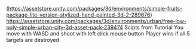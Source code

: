 (https://assetstore.unity.com/packages/3d/environments/simple-fruits-package-lite-version-stylized-hand-painted-3d-2-289676)
https://assetstore.unity.com/packages/3d/environments/urban/free-low-poly-simple-urban-city-3d-asset-pack-239474
Scipts from Tutorial 
You move with WASD and shoot with left click mouse button
Player wins if all 5 targets are destroyed

